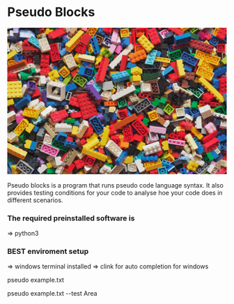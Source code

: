 # Pseudo Blocks

![image info](./blocks.jpg)

Pseudo blocks is a program that runs pseudo code language syntax. 
It also provides testing conditions for your code to analyse hoe your code does in different scenarios.

### The required preinstalled software is 
=> python3

### BEST enviroment setup
=> windows terminal installed
=> clink for auto completion for windows


pseudo example.txt

pseudo example.txt --test Area
